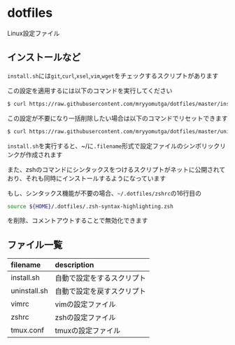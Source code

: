 # dotfiles

Linux設定ファイル

## インストールなど

`install.sh`には`git`,`curl`,`xsel`,`vim`,`wget`をチェックするスクリプトがあります

この設定を適用するには以下のコマンドを実行してください

```bash
$ curl https://raw.githubusercontent.com/mryyomutga/dotfiles/master/install.sh | sh
```

この設定が不要になり一括削除したい場合は以下のコマンドでリセットできます

```bash
$ curl https://raw.githubusercontent.com/mryyomutga/dotfiles/master/uninstall.sh | sh
```

`install.sh`を実行すると、\~/に`.filename`形式で設定ファイルのシンボリックリンクが作成されます

また、zshのコマンドにシンタックスをつけるスクリプトがネットに公開されており、それも同時にインストールするようになっています

もし、シンタックス機能が不要の場合、`~/.dotfiles/zshrc`の16行目の

```sh
source ${HOME}/.dotfiles/.zsh-syntax-highlighting.zsh
```

を削除、コメントアウトすることで無効化できます

## ファイル一覧

|filename|description|
|:---|:---|
|install.sh|自動で設定をするスクリプト|
|uninstall.sh|自動で設定を戻すスクリプト|
|vimrc|vimの設定ファイル|
|zshrc|zshの設定ファイル|
|tmux.conf|tmuxの設定ファイル|
